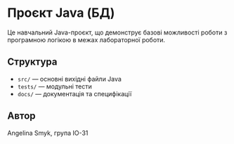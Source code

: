 # Проєкт Java (БД)

Це навчальний Java-проєкт, що демонструє базові можливості роботи з програмною логікою в межах лабораторної роботи.

## Структура

- `src/` — основні вихідні файли Java
- `tests/` — модульні тести
- `docs/` — документація та специфікації

## Автор
Angelina Smyk, група ІО-31

